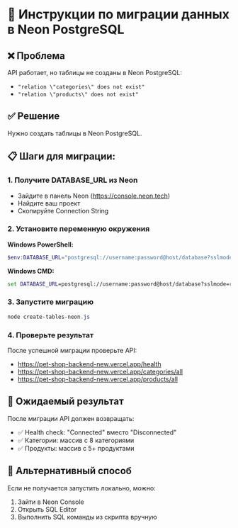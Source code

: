 # 🚀 Инструкции по миграции данных в Neon PostgreSQL

## ❌ Проблема
API работает, но таблицы не созданы в Neon PostgreSQL:
- `"relation \"categories\" does not exist"`
- `"relation \"products\" does not exist"`

## ✅ Решение
Нужно создать таблицы в Neon PostgreSQL.

## 📋 Шаги для миграции:

### 1. Получите DATABASE_URL из Neon
- Зайдите в панель Neon (https://console.neon.tech)
- Найдите ваш проект
- Скопируйте Connection String

### 2. Установите переменную окружения
**Windows PowerShell:**
```powershell
$env:DATABASE_URL="postgresql://username:password@host/database?sslmode=require"
```

**Windows CMD:**
```cmd
set DATABASE_URL=postgresql://username:password@host/database?sslmode=require
```

### 3. Запустите миграцию
```powershell
node create-tables-neon.js
```

### 4. Проверьте результат
После успешной миграции проверьте API:
- https://pet-shop-backend-new.vercel.app/health
- https://pet-shop-backend-new.vercel.app/categories/all
- https://pet-shop-backend-new.vercel.app/products/all

## 🎯 Ожидаемый результат
После миграции API должен возвращать:
- ✅ Health check: "Connected" вместо "Disconnected"
- ✅ Категории: массив с 8 категориями
- ✅ Продукты: массив с 5+ продуктами

## 🔧 Альтернативный способ
Если не получается запустить локально, можно:
1. Зайти в Neon Console
2. Открыть SQL Editor
3. Выполнить SQL команды из скрипта вручную
